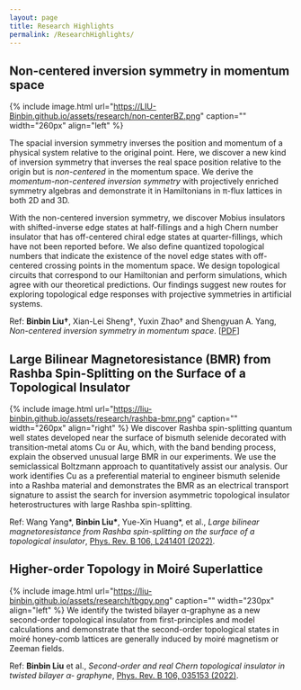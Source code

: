 ```yaml
---
layout: page
title: Research Highlights
permalink: /ResearchHighlights/
---
```



## Non-centered inversion symmetry in momentum space <br />
{% include image.html url="https://LIU-Binbin.github.io/assets/research/non-centerBZ.png" caption="" width="260px" align="left" %}
<!--We discovered non-centered inversion symmetries in the momentum space from projective
symmetry algebras, identified and characterized novel twisted inverse topological edge
states with off-centered crossing points in the momentum space, distinct from edge
states protected by the normal inversion symmetry. Designed topological circuits to
simulate the nontrivial states.-->

The spacial inversion symmetry inverses the position and momentum of a physical system relative to the original point. Here,
we discover a new kind of inversion symmetry that inverses the real space position relative to the
origin but is _non-centered_ in the momentum space. We derive the _momentum-non-centered inversion
symmetry_ with projectively enriched symmetry algebras and demonstrate it in Hamiltonians in
π-flux lattices in both 2D and 3D. 

With the non-centered inversion symmetry, we discover Mobius insulators with shifted-inverse
edge states at half-fillings and a high Chern number insulator that has off-centered chiral edge
states at quarter-fillings, which have not been reported before. We also define quantized topological
numbers that indicate the existence of the novel edge states with off-centered crossing points in the
momentum space. We design topological circuits that correspond to our Hamiltonian and perform
simulations, which agree with our theoretical predictions. Our findings suggest new routes for
exploring topological edge responses with projective symmetries in artificial systems.<br />

Ref: **Binbin Liu†**, Xian-Lei Sheng†, Yuxin Zhao† and Shengyuan A. Yang, _Non-centered inversion symmetry in momentum space_.  [[PDF](assets/papers/MomentumNonCenteredInv_main.pdf)]

## Large Bilinear Magnetoresistance (BMR) from Rashba Spin-Splitting on the Surface of a Topological Insulator <br />
{% include image.html url="https://liu-binbin.github.io/assets/research/rashba-bmr.png" caption="" width="260px" align="right" %}
We discover Rashba spin-splitting quantum well states developed near the surface of bismuth selenide decorated with transition-metal atoms Cu or Au, which, with the band bending process, explain the observed unusual large BMR in our experiments. We use the semiclassical Boltzmann approach to quantitatively assist our analysis. Our work identifies Cu as a preferential material to engineer bismuth selenide into a Rashba material and demonstrates the BMR as an electrical transport signature to assist the search for inversion asymmetric topological insulator heterostructures with large Rashba spin-splitting. <br />

Ref: Wang Yang\*, **Binbin Liu\***, Yue-Xin Huang\*, et al., _Large bilinear magnetoresistance from Rashba spin-splitting on the surface of a topological insulator_, [Phys. Rev. B 106, L241401 (2022)](https://journals.aps.org/prb/abstract/10.1103/PhysRevB.106.L241401). 

## Higher-order Topology in Moiré Superlattice <br />
{% include image.html url="https://liu-binbin.github.io/assets/research/tbgpy.png" caption="" width="230px" align="left" %}
We identify the twisted bilayer α-graphyne as a new second-order topological insulator from first-principles and model calculations and demonstrate that the second-order topological states in moiré honey-comb lattices are generally induced by moiré magnetism or Zeeman fields.

Ref: **Binbin Liu** et al., _Second-order and real Chern topological insulator in twisted bilayer α-
graphyne_, [Phys. Rev. B 106, 035153 (2022)](https://journals.aps.org/prb/export/10.1103/PhysRevB.106.035153).

